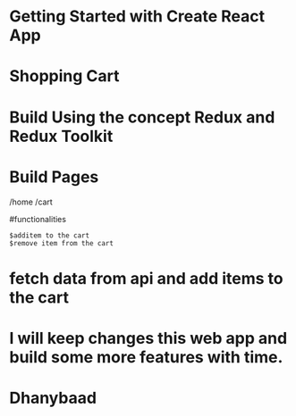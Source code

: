 # Getting Started with Create React App

# Shopping Cart

# Build Using the concept Redux and Redux Toolkit

# Build Pages 

  /home
  /cart

#functionalities

    $additem to the cart
    $remove item from the cart

# fetch data from api and add items to the cart

# I will keep changes this web app and build some more features with time. 


# Dhanybaad
